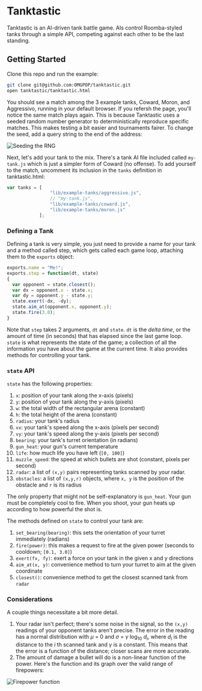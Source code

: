 Tanktastic
==========

Tanktastic is an AI-driven tank battle game. AIs control Roomba-styled tanks through a simple API, competing against each other to be the last standing. 

Getting Started
---------------

Clone this repo and run the example:
```bash
git clone git@github.com:OMGPOP/tanktastic.git
open tanktastic/tanktastic.html
```
You should see a match among the 3 example tanks, Coward, Moron, and Aggressivo, running in your default browser. If you refersh the page, you'll notice the same match plays again. This is because Tanktastic uses a seeded random number generator to deterministically reproduce specific matches. This makes testing a bit easier and tournaments fairer. To change the seed, add a query string to the end of the address:  

![Seeding the RNG](https://s3.amazonaws.com/challenges.engineering/images/tanktastic-query.png "Seeding the RNG")

Next, let's add your tank to the mix. There's a tank AI file included called ```my-tank.js``` which is just a simpler form of Coward (no offense). To add yourself to the match, uncomment its inclusion in the ```tanks``` definition in tanktastic.html:
```javascript
var tanks = [
				"lib/example-tanks/aggressivo.js",
				// "my-tank.js",
				"lib/example-tanks/coward.js",
				"lib/example-tanks/moron.js"
			];
```
### Defining a Tank
Defining a tank is very simple, you just need to provide a name for your tank and a method called step, which gets called each game loop, attaching them to the ```exports``` object:
```javascript
exports.name = "Me!";
exports.step = function(dt, state) 
{
  var opponent = state.closest();
  var dx = opponent.x - state.x;
  var dy = opponent.y - state.y;
  state.exert(-dx, -dy);
  state.aim_at(opponent.x, opponent.y);
  state.fire(3.0);
}
```
Note that ```step``` takes 2 arguments, ```dt``` and ```state```. ```dt``` is the _delta time_, or the amount of time (in seconds) that has elapsed since the last game loop. ```state``` is what represents the state of the game; a collection of all the information you have about the game at the current time. It also provides methods for controlling your tank. 

### ```state``` API
```state``` has the following properties:

1. ```x```: position of your tank along the x-axis (pixels)
2. ```y```: position of your tank along the y-axis (pixels)
3. ```w```: the total width of the rectangular arena (constant)
4. ```h```: the total height of the arena (constant)
5. ```radius```: your tank's radius
6. ```vx```: your tank's speed along the x-axis (pixels per second)
7. ```vy```: your tank's speed along the y-axis (pixels per second)
8. ```bearing```: your tank's turret orientation (in radians)
9. ```gun_heat```: your gun's current temperature
10. ```life```: how much life you have left (```[0, 100]```)
11. ```muzzle_speed```: the speed at which bullets are shot (constant, pixels per second)
12. ```radar```: a list of ```(x,y)``` pairs representing tanks scanned by your radar. 
13. ```obstacles```: a list of ```(x,y,r)``` objects, where ```x, y``` is the position of the obstacle and ```r``` is its radius

The only property that might not be self-explanatory is ```gun_heat```. Your gun must be completely cool to fire. When you shoot, your gun heats up according to how powerful the shot is.

The methods defined on ```state``` to control your tank are:

1. ```set_bearing(bearing)```: this sets the orientation of your turret immediately (radians)
2. ```fire(power)```: this makes a request to fire at the given power (seconds to cooldown; ```[0.1, 3.0]```)
3. ```exert(fx, fy)```: exert a force on your tank in the given x and y directions
4. ```aim_at(x, y)```: convenience method to turn your turret to aim at the given coordinate
5. ```closest()```: convenience method to get the closest scanned tank from ```radar```

### Considerations
A couple things necessitate a bit more detail. 

1. Your radar isn't perfect; there's some noise in the signal, so the ```(x,y)``` readings of your opponent tanks aren't precise. The error in the reading has a normal distribution with _&mu;_ = 0 and _&sigma;_ = _&gamma;_ log<sub>10</sub> _d<sub>i</sub>_, where _d<sub>i</sub>_ is the distance to the _i_ th scanned tank and _&gamma;_ is a constant. This means that the error is a function of the distance; closer scans are more accurate.
2. The amount of damage a bullet will do is a non-linear function of the power. Here's the function and its graph over the valid range of firepowers:

![Firepower function](https://s3.amazonaws.com/challenges.engineering/images/tanktastic-power.png "Firepower function")
